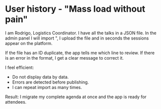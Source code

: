 # User history - "Mass load without pain"

I am Rodrigo, Logistics Coordinator. I have all the talks in a JSON file. In the admin panel I will import ", I upload the file and in seconds the sessions appear on the platform.

If the file has an ID duplicate, the app tells me which line to review. If there is an error in the format, I get a clear message to correct it.

I feel efficient:

- Do not display data by data.
- Errors are detected before publishing.
- I can repeat import as many times.

Result: I migrate my complete agenda at once and the app is ready for attendees.